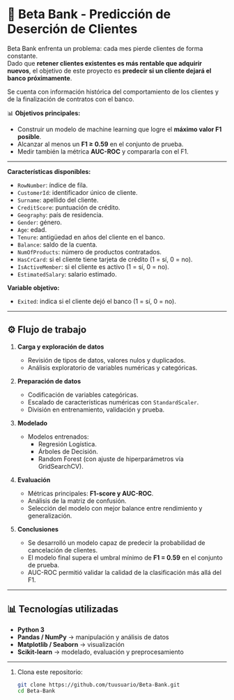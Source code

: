 # 🏦 Beta Bank - Predicción de Deserción de Clientes
Beta Bank enfrenta un problema: cada mes pierde clientes de forma constante.  
Dado que **retener clientes existentes es más rentable que adquirir nuevos**, el objetivo de este proyecto es **predecir si un cliente dejará el banco próximamente**.  

Se cuenta con información histórica del comportamiento de los clientes y de la finalización de contratos con el banco.  

📊 **Objetivos principales:**
- Construir un modelo de machine learning que logre el **máximo valor F1 posible**.  
- Alcanzar al menos un **F1 ≥ 0.59** en el conjunto de prueba.  
- Medir también la métrica **AUC-ROC** y compararla con el F1.  
--- 

**Características disponibles:**
- `RowNumber`: índice de fila.  
- `CustomerId`: identificador único de cliente.  
- `Surname`: apellido del cliente.  
- `CreditScore`: puntuación de crédito.  
- `Geography`: país de residencia.  
- `Gender`: género.  
- `Age`: edad.  
- `Tenure`: antigüedad en años del cliente en el banco.  
- `Balance`: saldo de la cuenta.  
- `NumOfProducts`: número de productos contratados.  
- `HasCrCard`: si el cliente tiene tarjeta de crédito (1 = sí, 0 = no).  
- `IsActiveMember`: si el cliente es activo (1 = sí, 0 = no).  
- `EstimatedSalary`: salario estimado.  

**Variable objetivo:**
- `Exited`: indica si el cliente dejó el banco (1 = sí, 0 = no).  

---

## ⚙️ Flujo de trabajo
1. **Carga y exploración de datos**
   - Revisión de tipos de datos, valores nulos y duplicados.  
   - Análisis exploratorio de variables numéricas y categóricas.  

2. **Preparación de datos**
   - Codificación de variables categóricas.  
   - Escalado de características numéricas con `StandardScaler`.  
   - División en entrenamiento, validación y prueba.  

3. **Modelado**
   - Modelos entrenados:
     - Regresión Logística.  
     - Árboles de Decisión.  
     - Random Forest (con ajuste de hiperparámetros vía GridSearchCV).  

4. **Evaluación**
   - Métricas principales: **F1-score y AUC-ROC**.  
   - Análisis de la matriz de confusión.  
   - Selección del modelo con mejor balance entre rendimiento y generalización.  

5. **Conclusiones**
   - Se desarrolló un modelo capaz de predecir la probabilidad de cancelación de clientes.  
   - El modelo final supera el umbral mínimo de **F1 = 0.59** en el conjunto de prueba.  
   - AUC-ROC permitió validar la calidad de la clasificación más allá del F1.  

---

## 📊 Tecnologías utilizadas
- **Python 3**  
- **Pandas / NumPy** → manipulación y análisis de datos  
- **Matplotlib / Seaborn** → visualización  
- **Scikit-learn** → modelado, evaluación y preprocesamiento  

---

1. Clona este repositorio:
   ```bash
   git clone https://github.com/tuusuario/Beta-Bank.git
   cd Beta-Bank
